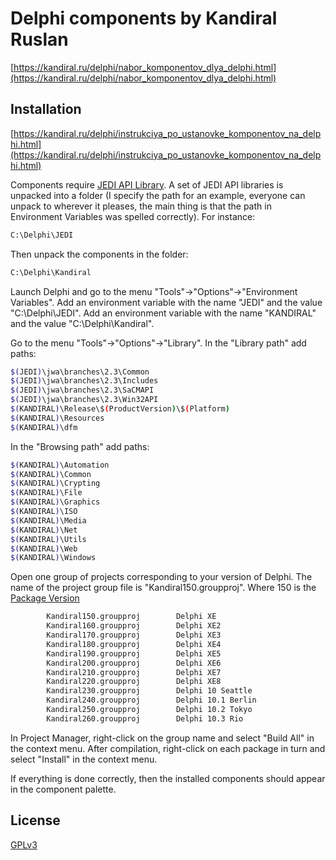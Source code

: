 # Delphi components by Kandiral Ruslan

[https://kandiral.ru/delphi/nabor_komponentov_dlya_delphi.html](https://kandiral.ru/delphi/nabor_komponentov_dlya_delphi.html)

## Installation

[https://kandiral.ru/delphi/instrukciya_po_ustanovke_komponentov_na_delphi.html](https://kandiral.ru/delphi/instrukciya_po_ustanovke_komponentov_na_delphi.html)

Components require [JEDI API Library](https://sourceforge.net/projects/jedi-apilib/).
A set of JEDI API libraries is unpacked into a folder (I specify the path for an example, everyone can unpack to wherever it pleases, the main thing is that the path in Environment Variables was spelled correctly). For instance:
```bash
C:\Delphi\JEDI
```
Then unpack the components in the folder:
```bash
C:\Delphi\Kandiral
```
Launch Delphi and go to the menu "Tools"->"Options"->"Environment Variables". Add an environment variable with the name "JEDI" and the value "C:\Delphi\JEDI". Add an environment variable with the name "KANDIRAL" and the value "C:\Delphi\Kandiral". 
 
Go to the menu "Tools"->"Options"->"Library". In the "Library path" add paths:
```bash
$(JEDI)\jwa\branches\2.3\Common
$(JEDI)\jwa\branches\2.3\Includes
$(JEDI)\jwa\branches\2.3\SaCMAPI
$(JEDI)\jwa\branches\2.3\Win32API
$(KANDIRAL)\Release\$(ProductVersion)\$(Platform)
$(KANDIRAL)\Resources
$(KANDIRAL)\dfm
```

In the "Browsing path" add paths:
```bash
$(KANDIRAL)\Automation
$(KANDIRAL)\Common
$(KANDIRAL)\Crypting
$(KANDIRAL)\File
$(KANDIRAL)\Graphics
$(KANDIRAL)\ISO
$(KANDIRAL)\Media
$(KANDIRAL)\Net
$(KANDIRAL)\Utils
$(KANDIRAL)\Web
$(KANDIRAL)\Windows

```
Open one group of projects corresponding to your version of Delphi. The name of the project group file is "Kandiral150.groupproj". Where 150 is the [Package Version](http://docwiki.embarcadero.com/RADStudio/Seattle/en/Compiler_Versions)
```bash
        Kandiral150.groupproj        Delphi XE
        Kandiral160.groupproj        Delphi XE2
        Kandiral170.groupproj        Delphi XE3
        Kandiral180.groupproj        Delphi XE4
        Kandiral190.groupproj        Delphi XE5
        Kandiral200.groupproj        Delphi XE6
        Kandiral210.groupproj        Delphi XE7
        Kandiral220.groupproj        Delphi XE8
        Kandiral230.groupproj        Delphi 10 Seattle
        Kandiral240.groupproj        Delphi 10.1 Berlin
        Kandiral250.groupproj        Delphi 10.2 Tokyo
        Kandiral260.groupproj        Delphi 10.3 Rio
```
In Project Manager, right-click on the group name and select "Build All" in the context menu. After compilation, right-click on each package in turn and select "Install" in the context menu.

If everything is done correctly, then the installed components should appear in the component palette.

## License
[GPLv3](https://www.gnu.org/licenses/quick-guide-gplv3.en.html)